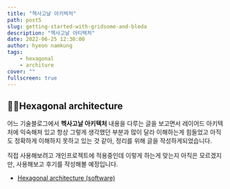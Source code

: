```yaml
---
title: "헥사고날 아키텍처"
path: post5
slug: getting-started-with-gridsome-and-bleda
description: "헥사고날 아티텍처"
date: 2022-06-25 12:30:00
author: hyeon namkung
tags:
    - hexagonal
    - architure
cover: ""
fullscreen: true
---
```


## ✍🏻**Hexagonal architecture**
어느 기술블로그에서 **헥사고날 아키텍처** 내용을 다루는 글을 보고면서 레이어드 아키텍처에 익숙해져 있고 항상 그렇게 생각했던 부분과 많이 달라 이해하는게 힘들었고
아직도 정확하게 이해하지 못하고 있는 것 같아, 정리를 위해 글을 작성하게되었습니다.

직접 사용해보려고 개인프로젝트에 적용중인데 이렇게 하는게 맞는지 아직은 모르겠지만, 사용해보고 후기를 작성해볼 예정입니다.

- [Hexagonal architecture (software)](https://en.wikipedia.org/wiki/Hexagonal_architecture_(software)#:~:text=The%20hexagonal%20architecture%2C%20or%20ports,means%20of%20ports%20and%20adapters.)
